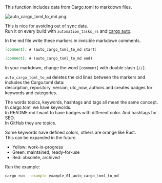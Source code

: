 [//]: # (auto_md_to_doc_comments segment start A)

This function includes data from Cargo.toml to markdown files.  

![auto_cargo_toml_to_md.png](https://github.com/automation-tasks-rs/cargo_auto_lib/blob/main/images/auto_cargo_toml_to_md.png?raw=true)

This is nice for avoiding out of sync data.  
Run it on every build with `automation_tasks_rs` and [cargo auto](https://crates.io/crates/cargo-auto).  
  
In the md file write these markers in invisible markdown comments.

```markdown
[comment]: # (auto_cargo_toml_to_md start)

[comment]: # (auto_cargo_toml_to_md end)

```

In your markdown, change the word `[comment]` with double slash `[//]`.

`auto_cargo_toml_to_md` deletes the old lines between the markers and includes the Cargo.toml data:  
description, repository, version, utc_now, authors and creates badges for keywords and categories.

The words topics, keywords, hashtags and tags all mean the same concept.  
In cargo.toml we have keywords.  
In README.md I want to have badges with different color. And hashtags for SEO.  
In GitHub they are topics.

Some keywords have defined colors, others are orange like Rust.  
This can be expanded in the future.  

- Yellow: work-in-progress
- Green: maintained, ready-for-use
- Red: obsolete, archived

Run the example:  

```bash
cargo run --example example_01_auto_cargo_toml_to_md
```

[//]: # (auto_md_to_doc_comments segment end A)
